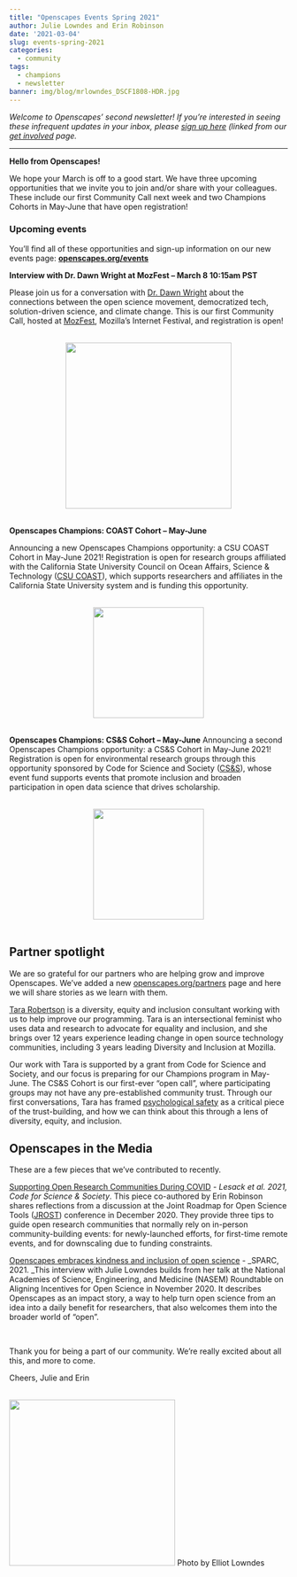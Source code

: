 ```yaml
---
title: "Openscapes Events Spring 2021"
author: Julie Lowndes and Erin Robinson
date: '2021-03-04'
slug: events-spring-2021
categories:
  - community
tags:
  - champions
  - newsletter
banner: img/blog/mrlowndes_DSCF1808-HDR.jpg
---
```


*Welcome to Openscapes’ second newsletter! If you’re interested in seeing these infrequent updates in your inbox, please [sign up here](https://docs.google.com/forms/d/e/1FAIpQLSdgVXRp3V-w94GPWkR31RUfyBl37EphdQSlCOcnyeNlf8OLWw/viewform) (linked from our [get involved](https://openscapes.org/contact) page.* 

---

**Hello from Openscapes!**

We hope your March is off to a good start. We have three upcoming opportunities that we invite you to join and/or share with your colleagues. These include our first Community Call next week and two Champions Cohorts in May-June that have open registration! 

### Upcoming events

You’ll find all of these opportunities and sign-up information on our new events page: **[openscapes.org/events](https://openscapes.github.io/events)**

**Interview with Dr. Dawn Wright at MozFest – March 8 10:15am PST**

Please join us for a conversation with [Dr. Dawn Wright](https://twitter.com/deepseadawn) about the connections between the open science movement, democratized tech, solution-driven science, and climate change. This is our first Community Call, hosted at [MozFest](https://schedule.mozillafestival.org/session/Z3JAWA-1), Mozilla’s Internet Festival, and registration is open!


<br>

<center>
  <a><img src="/img/blog/dr-dawn-wright.jpg" width="300px"></a>
</center>

<br>

**Openscapes Champions: COAST Cohort – May-June**

Announcing a new Openscapes Champions opportunity: a CSU COAST Cohort in May-June 2021! Registration is open for research groups affiliated with the California State University Council on Ocean Affairs, Science & Technology ([CSU COAST](https://twitter.com/csucoast)), which supports researchers and affiliates in the California State University system and is funding this opportunity.

<br>

<center>
  <a><img src="/img/blog/COAST.png" width="200px"></a>
</center>

<br>

**Openscapes Champions: CS&S Cohort – May-June**
Announcing a second Openscapes Champions opportunity: a CS&S Cohort in May-June 2021! Registration is open for environmental research groups through this opportunity sponsored by Code for Science and Society ([CS&S](https://twitter.com/codeforsociety/)), whose event fund supports events that promote inclusion and broaden participation in open data science that drives scholarship.

<br>

<center>
  <a><img src="/img/blog/css-logo-stacked.png" width="200px"></a>
</center>

<br>


## Partner spotlight

We are so grateful for our partners who are helping grow and improve Openscapes. We’ve added a new [openscapes.org/partners](https://openscapes.org/partners) page and here we will share stories as we learn with them.

[Tara Robertson](https://tararobertson.ca/) is a diversity, equity and inclusion consultant working with us to help improve our programming. Tara is an intersectional feminist who uses data and research to advocate for equality and inclusion, and she brings over 12 years experience leading change in open source technology communities, including 3 years leading Diversity and Inclusion at Mozilla.

Our work with Tara is supported by a grant from Code for Science and Society, and our focus is preparing for our Champions program in May-June. The CS&S Cohort is our first-ever “open call”, where participating groups may not have any pre-established community trust. Through our first conversations, Tara has framed [psychological safety](https://rework.withgoogle.com/guides/understanding-team-effectiveness/steps/foster-psychological-safety/) as a critical piece of the trust-building, and how we can think about this through a lens of diversity, equity, and inclusion.  



## Openscapes in the Media 

These are a few pieces that we’ve contributed to recently. 

[Supporting Open Research Communities During COVID](https://eventfund.codeforscience.org/supporting-open-research-communities-during-covid/) - _Lesack et al. 2021, Code for Science & Society_. This piece co-authored by Erin Robinson shares reflections from a discussion at the Joint Roadmap for Open Science Tools ([JROST](https://investinopen.org/community/jrost-2020-conference/)) conference in December 2020. They provide three tips to guide open research communities that normally rely on in-person community-building events: for newly-launched efforts, for first-time remote events, and for downscaling due to funding constraints.  

[Openscapes embraces kindness and inclusion of open science](https://sparcopen.org/impact-story/openscapes-embraces-kindness-and-inclusion-of-open-science/) - _SPARC, 2021. _This interview with Julie Lowndes builds from her talk at the National Academies of Science, Engineering, and Medicine (NASEM) Roundtable on Aligning Incentives for Open Science in November 2020. It describes Openscapes as an impact story, a way to help turn open science from an idea into a daily benefit for researchers, that also welcomes them into the broader world of “open”. 

<br>

Thank you for being a part of our community. We’re really excited about all this, and more to come. 

Cheers,
Julie and Erin



<br>

<img src="/img/blog/mrlowndes_DSCF1808-HDR.jpg" width="300px">  
Photo by Elliot Lowndes


